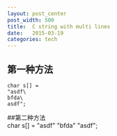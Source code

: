 ```yaml
---
layout: post_center
post_width: 500  
title:  C string with multi lines  
date:   2015-03-19
categories: tech  
---
```



## 第一种方法

	char s[] = 
	"asdf\
	bfda\
	asdf";
	
##第二种方法  
	char s[] = 
	"asdf"
	"bfda"
	"asdf";
	
	
